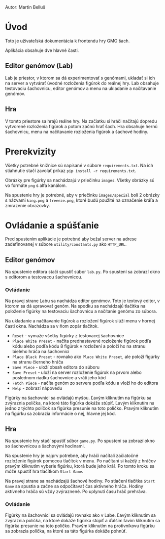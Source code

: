 Autor: Martin Belluš

# Úvod

Toto je užívateľská dokumentácia k frontendu hry GMO šach.

Aplikácia obsahuje dve hlavné časti.

## Editor genómov (Lab)

Lab je priestor, v ktorom sa dá experimentovať s genómami, ukladať si ich na
server a vytvárať úvodné rozloženia figúrok do reálnej hry. Lab obsahuje
testovaciu šachovnicu, editor genómov a menu na ukladanie a načítavanie
genómov.

## Hra

V tomto priestore sa hrajú reálne hry. Na začiatku si hráči načítajú dopredu
vytvorené rozloženia figúrok a potom začnú hrať šach. Hra obsahuje hernú
šachovnicu, menu na načítavanie rozloženia figúrok a šachové hodiny.

# Prerekvizity

Všetky potrebné knižnice sú napísané v súbore `requirements.txt`. Na ich
stiahnutie stačí zavolať príkaz `pip install -r requirements.txt`.

Obrázky pre figúrky sa nachádzajú v priečinku `images`. Všetky obrázky sú vo formáte `png` s alfa kanálom.

Na spustenie hry je potrebné, aby v priečinku `images/special` boli 2 obrázky s
názvami `king.png` a `freeeze.png`, ktoré budú použité na označenie kráľa a
zmrazenie obrazovky.

# Ovládanie a spúšťanie

Pred spustením aplikácie je potrebné aby bežal server na adrese zadefinovanej v
súbore `utility/constants.py` ako `HTTP_URL`.

## Editor genómov

Na spustenie editora stačí spustiť súbor `lab.py`. Po spustení sa zobrazí okno s editorom a testovacou šachovnicou.

### Ovládanie

Na pravej strane Labu sa nachádza editor genómov. Toto je textový editor, v ktorom sa dá upravovať genóm. Na spodku sa nachádzajú tlačitka na položenie figúrky na testovaciu šachovnicu a načítanie genómu zo súbora.

Na ukladanie a načítavanie figúrok a rozložení figúrok slúži menu v hornej časti okna. Nachádza sa v ňom zopár tlačitok.

- `Reset` - vymaže všetky figúrky z testovacej šachovnice
- `Place White Preset` - načíta prednastavené rozloženie figúrok podľa kódu alebo podľa kódu 8 figúrok v rozložení a položi ho na stranu bieleho hráča na šachovnici
- `Place Black Preset` - rovnako ako `Place White Preset`, ale položí figúrky na stranu čierneho hráča
- `Save Piece` - uloží obsah editora do súboru
- `Save Preset` - uloží na server rozloženie figúrok na prvom alebo poslednom riadku šachovnice a vráti jeho kód
- `Fetch Piece` - načíta genóm zo servera podľa kódu a vloží ho do editora
- `Help` - zobrazí nápovedu

Figúrky na šachovnici sa ovládajú myšou. Ľavým kliknutím na figúrku sa zvýraznia políčka, na ktoré táto figúrka dokáže stúpiť. Ľavým kliknutím na jedno z týchto políčok sa figúrka presunie na toto políčko. Pravým kliknutím na figúrku sa zobrazia informácie o nej, hlavne jej kód.

## Hra

Na spustenie hry stačí spustiť súbor `game.py`. Po spustení sa zobrazí okno so šachovnicou a šachovými hodinami.

Na spustenie hry je najprv potrebné, aby hráči načítali začiatočné rozloźenie figúrok pomocou tlačítok v menu. Po načítaní si každý z hráčov pravým kliknutím vyberie figúrku, ktorá bude jeho kráľ. Po tomto kroku sa môže spustiť hra tlačítkom `Start Game`.

Na pravej strane sa nachádzajú šachové hodiny. Po stlačení tlačítka `Start Game` sa spustia a začne sa odpočítavať čas aktívneho hráča. Hodiny aktívneho hráča sú vždy zvýraznené. Po uplynutí času hráč prehráva.

### Ovládanie

Figúrky na šachovnici sa ovládajú rovnako ako v Labe. Ľavým kliknutím sa zvýraznia políčka, na ktoré dokáže figúrka stúpiť a ďalším ľavím kliknutím sa figúrka presunie na toto políčko. Pravým kliknutím na protivníkovu figúrku sa zobrazia políčka, na ktoré sa táto figúrka dokáže pohnúť.
